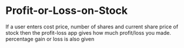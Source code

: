 # Profit-or-Loss-on-Stock

If a user enters cost price, number of shares and current share price of stock then the profit-loss app gives how much profit/loss you made. percentage gain or loss is also given
